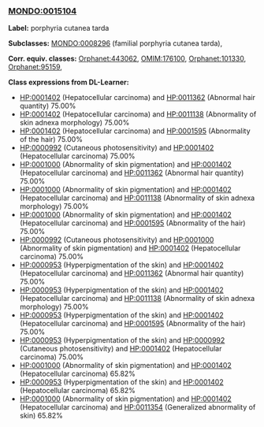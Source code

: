 
### [MONDO:0015104](http://purl.obolibrary.org/obo/MONDO_0015104)
**Label:** porphyria cutanea tarda

**Subclasses:** [MONDO:0008296](http://purl.obolibrary.org/obo/MONDO_0008296) (familial porphyria cutanea tarda), 

**Corr. equiv. classes:** [Orphanet:443062](http://www.orpha.net/ORDO/Orphanet_443062), [OMIM:176100](http://purl.obolibrary.org/obo/OMIM_176100), [Orphanet:101330](http://www.orpha.net/ORDO/Orphanet_101330), [Orphanet:95159](http://www.orpha.net/ORDO/Orphanet_95159), 

**Class expressions from DL-Learner:**

- [HP:0001402](http://purl.obolibrary.org/obo/HP_0001402) (Hepatocellular carcinoma) and [HP:0011362](http://purl.obolibrary.org/obo/HP_0011362) (Abnormal hair quantity) 75.00%
- [HP:0001402](http://purl.obolibrary.org/obo/HP_0001402) (Hepatocellular carcinoma) and [HP:0011138](http://purl.obolibrary.org/obo/HP_0011138) (Abnormality of skin adnexa morphology) 75.00%
- [HP:0001402](http://purl.obolibrary.org/obo/HP_0001402) (Hepatocellular carcinoma) and [HP:0001595](http://purl.obolibrary.org/obo/HP_0001595) (Abnormality of the hair) 75.00%
- [HP:0000992](http://purl.obolibrary.org/obo/HP_0000992) (Cutaneous photosensitivity) and [HP:0001402](http://purl.obolibrary.org/obo/HP_0001402) (Hepatocellular carcinoma) 75.00%
- [HP:0001000](http://purl.obolibrary.org/obo/HP_0001000) (Abnormality of skin pigmentation) and [HP:0001402](http://purl.obolibrary.org/obo/HP_0001402) (Hepatocellular carcinoma) and [HP:0011362](http://purl.obolibrary.org/obo/HP_0011362) (Abnormal hair quantity) 75.00%
- [HP:0001000](http://purl.obolibrary.org/obo/HP_0001000) (Abnormality of skin pigmentation) and [HP:0001402](http://purl.obolibrary.org/obo/HP_0001402) (Hepatocellular carcinoma) and [HP:0011138](http://purl.obolibrary.org/obo/HP_0011138) (Abnormality of skin adnexa morphology) 75.00%
- [HP:0001000](http://purl.obolibrary.org/obo/HP_0001000) (Abnormality of skin pigmentation) and [HP:0001402](http://purl.obolibrary.org/obo/HP_0001402) (Hepatocellular carcinoma) and [HP:0001595](http://purl.obolibrary.org/obo/HP_0001595) (Abnormality of the hair) 75.00%
- [HP:0000992](http://purl.obolibrary.org/obo/HP_0000992) (Cutaneous photosensitivity) and [HP:0001000](http://purl.obolibrary.org/obo/HP_0001000) (Abnormality of skin pigmentation) and [HP:0001402](http://purl.obolibrary.org/obo/HP_0001402) (Hepatocellular carcinoma) 75.00%
- [HP:0000953](http://purl.obolibrary.org/obo/HP_0000953) (Hyperpigmentation of the skin) and [HP:0001402](http://purl.obolibrary.org/obo/HP_0001402) (Hepatocellular carcinoma) and [HP:0011362](http://purl.obolibrary.org/obo/HP_0011362) (Abnormal hair quantity) 75.00%
- [HP:0000953](http://purl.obolibrary.org/obo/HP_0000953) (Hyperpigmentation of the skin) and [HP:0001402](http://purl.obolibrary.org/obo/HP_0001402) (Hepatocellular carcinoma) and [HP:0011138](http://purl.obolibrary.org/obo/HP_0011138) (Abnormality of skin adnexa morphology) 75.00%
- [HP:0000953](http://purl.obolibrary.org/obo/HP_0000953) (Hyperpigmentation of the skin) and [HP:0001402](http://purl.obolibrary.org/obo/HP_0001402) (Hepatocellular carcinoma) and [HP:0001595](http://purl.obolibrary.org/obo/HP_0001595) (Abnormality of the hair) 75.00%
- [HP:0000953](http://purl.obolibrary.org/obo/HP_0000953) (Hyperpigmentation of the skin) and [HP:0000992](http://purl.obolibrary.org/obo/HP_0000992) (Cutaneous photosensitivity) and [HP:0001402](http://purl.obolibrary.org/obo/HP_0001402) (Hepatocellular carcinoma) 75.00%
- [HP:0001000](http://purl.obolibrary.org/obo/HP_0001000) (Abnormality of skin pigmentation) and [HP:0001402](http://purl.obolibrary.org/obo/HP_0001402) (Hepatocellular carcinoma) 65.82%
- [HP:0000953](http://purl.obolibrary.org/obo/HP_0000953) (Hyperpigmentation of the skin) and [HP:0001402](http://purl.obolibrary.org/obo/HP_0001402) (Hepatocellular carcinoma) 65.82%
- [HP:0001000](http://purl.obolibrary.org/obo/HP_0001000) (Abnormality of skin pigmentation) and [HP:0001402](http://purl.obolibrary.org/obo/HP_0001402) (Hepatocellular carcinoma) and [HP:0011354](http://purl.obolibrary.org/obo/HP_0011354) (Generalized abnormality of skin) 65.82%


